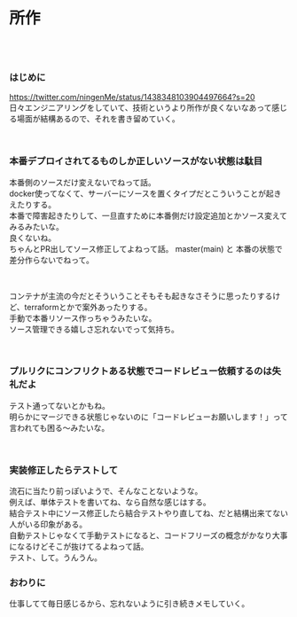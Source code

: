# 所作
<br/>
<br/>

### はじめに

https://twitter.com/ningenMe/status/1438348103904497664?s=20  
日々エンジニアリングをしていて、技術というより所作が良くないなあって感じる場面が結構あるので、それを書き留めていく。

<br/>

### 本番デプロイされてるものしか正しいソースがない状態は駄目

本番側のソースだけ変えないでねって話。  
docker使ってなくて、サーバーにソースを置くタイプだとこういうことが起きえたりする。  
本番で障害起きたりして、一旦直すために本番側だけ設定追加とかソース変えてみるみたいな。  
良くないね。  
ちゃんとPR出してソース修正してよねって話。
master(main) と 本番の状態で差分作らないでねって。

<br />

コンテナが主流の今だとそういうことそもそも起きなさそうに思ったりするけど、terraformとかで案外あったりする。  
手動で本番リソース作っちゃうみたいな。    
ソース管理できる嬉しさ忘れないでって気持ち。


<br/>

### プルリクにコンフリクトある状態でコードレビュー依頼するのは失礼だよ

テスト通ってないとかもね。  
明らかにマージできる状態じゃないのに「コードレビューお願いします！」って言われても困る〜みたいな。

<br/>

### 実装修正したらテストして

流石に当たり前っぽいようで、そんなことないような。  
例えば、単体テストを書いてね、なら自然な感じはする。  
結合テスト中にソース修正したら結合テストやり直してね、だと結構出来てない人がいる印象がある。  
自動テストじゃなくて手動テストになると、コードフリーズの概念がかなり大事になるけどそこが抜けてるよねって話。  
テスト、して。うんうん。


### おわりに
仕事してて毎日感じるから、忘れないように引き続きメモしていく。
